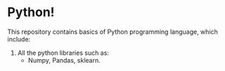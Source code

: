 # Python!
This repository contains basics of Python programming language, which include:
1. All the python libraries such as:
    - Numpy, Pandas, sklearn.
 
